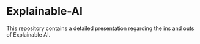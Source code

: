 # Explainable-AI
This repository contains a detailed presentation regarding the ins and outs of Explainable AI.
